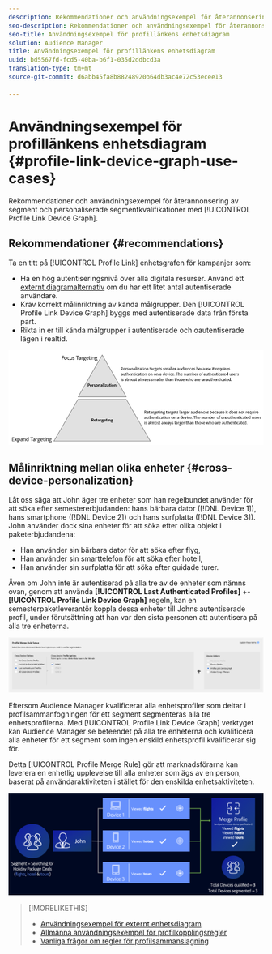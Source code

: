 ```yaml
---
description: Rekommendationer och användningsexempel för återannonsering av segment och anpassade segmentkvalifikationer med enhetsdiagrammet Profile Link.
seo-description: Rekommendationer och användningsexempel för återannonsering av segment och anpassade segmentkvalifikationer med enhetsdiagrammet Profile Link.
seo-title: Användningsexempel för profillänkens enhetsdiagram
solution: Audience Manager
title: Användningsexempel för profillänkens enhetsdiagram
uuid: bd5567fd-fcd5-40ba-b6f1-035d2ddbcd3a
translation-type: tm+mt
source-git-commit: d6abb45fa8b88248920b64db3ac4e72c53ecee13

---
```



# Användningsexempel för profillänkens enhetsdiagram {#profile-link-device-graph-use-cases}

Rekommendationer och användningsexempel för återannonsering av segment och personaliserade segmentkvalifikationer med [!UICONTROL Profile Link Device Graph].

## Rekommendationer {#recommendations}

Ta en titt på [!UICONTROL Profile Link] enhetsgrafen för kampanjer som:

* Ha en hög autentiseringsnivå över alla digitala resurser. Använd ett [externt diagramalternativ](merge-rule-definitions.md#device-options) om du har ett litet antal autentiserade användare.
* Kräv korrekt målinriktning av kända målgrupper. Den [!UICONTROL Profile Link Device Graph] byggs med autentiserade data från första part.
* Rikta in er till kända målgrupper i autentiserade och oautentiserade lägen i realtid.

![](assets/merge-rule-triangle2.png)

## Målinriktning mellan olika enheter {#cross-device-personalization}

Låt oss säga att John äger tre enheter som han regelbundet använder för att söka efter semestererbjudanden: hans bärbara dator ([!DNL Device 1]), hans smartphone ([!DNL Device 2]) och hans surfplatta ([!DNL Device 3]). John använder dock sina enheter för att söka efter olika objekt i paketerbjudandena:

* Han använder sin bärbara dator för att söka efter flyg,
* Han använder sin smarttelefon för att söka efter hotell,
* Han använder sin surfplatta för att söka efter guidade turer.

Även om John inte är autentiserad på alla tre av de enheter som nämns ovan, genom att använda **[!UICONTROL Last Authenticated Profiles]** +- **[!UICONTROL Profile Link Device Graph]** regeln, kan en semesterpaketleverantör koppla dessa enheter till Johns autentiserade profil, under förutsättning att han var den sista personen att autentisera på alla tre enheterna.

![last-device-graph](assets/last-device-graph.png)

Eftersom Audience Manager kvalificerar alla enhetsprofiler som deltar i profilsammanfogningen för ett segment segmenteras alla tre enhetsprofilerna. Med [!UICONTROL Profile Link Device Graph] verktyget kan Audience Manager se beteendet på alla tre enheterna och kvalificera alla enheter för ett segment som ingen enskild enhetsprofil kvalificerar sig för.

Detta [!UICONTROL Profile Merge Rule] gör att marknadsförarna kan leverera en enhetlig upplevelse till alla enheter som ägs av en person, baserat på användaraktiviteten i stället för den enskilda enhetsaktiviteten.

![personalisering på olika enheter](assets/cross-device-personalization.png)

>[!MORELIKETHIS]
>
>* [Användningsexempel för externt enhetsdiagram](external-graph-use-cases.md)
>* [Allmänna användningsexempel för profilkopplingsregler](merge-rule-targeting-options.md)
>* [Vanliga frågor om regler för profilsammanslagning](../../faq/faq-profile-merge.md)

